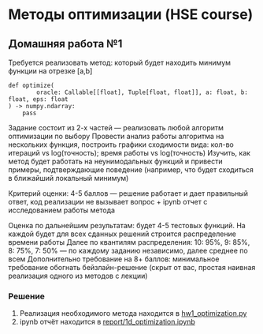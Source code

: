 # Методы оптимизации (HSE course)

## Домашняя работа №1

Требуется реализовать метод: который будет находить минимум функции на отрезке [a,b]
```(python)
def optimize(
        oracle: Callable[[float], Tuple[float, float]], a: float, b: float, eps: float
) -> numpy.ndarray:
    pass
```

Задание состоит из 2-х частей — реализовать любой алгоритм оптимизации по выбору
Провести анализ работы алгоритма на нескольких функция, построить графики сходимости вида:
кол-во итераций vs log(точность); время работы vs log(точность)
Изучить, как метод будет работать на неунимодальных функций и привести примеры, подтверждающие поведение
(например, что будет сходиться в ближайший локальный минимум)

Критерий оценки:
4-5 баллов — решение работает и дает правильный ответ,
код реализации не вызывает вопрос + ipynb отчет с исследованием работы метода

Оценка по дальнейшим результатам: будет 4-5 тестовых функций.
На каждой будет для всех сданных решений строится распределение времени работы
Далее по квантилям распределения: 10: 95%, 9: 85%, 8: 75%, 7: 50% — по каждому заданию независимо,
далее среднее по всем
Дополнительно требование на 8+ баллов: минимальное требование обогнать бейзлайн-решение
(скрыт от вас, простая наивная реализация одного из методов с лекции)

### Решение
1. Реализация необходимого метода находится в [hw1_optimization.py](hw1_optimization.py)
2. ipynb отчёт находится в [report/1d_optimization.ipynb](report/1d_optimization.ipynb)
